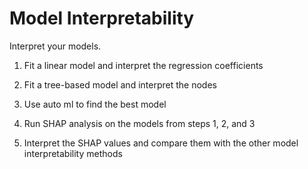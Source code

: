 # Model Interpretability

Interpret your models.

1. Fit a linear model and interpret the regression coefficients

2. Fit a tree-based model and interpret the nodes

3. Use auto ml to find the best model

4. Run SHAP analysis on the models from steps 1, 2, and 3

5. Interpret the SHAP values and compare them with the other model interpretability methods

